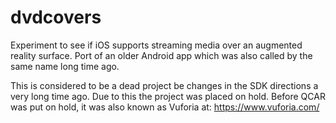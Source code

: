 # dvdcovers
Experiment to see if iOS supports streaming media over an augmented reality surface. Port of an older Android app which was also called by the same name long time ago.

This is considered to be a dead project be changes in the SDK directions a very long time ago. Due to this the project was placed on hold. Before QCAR was put on hold, it was also known as Vuforia at: https://www.vuforia.com/
